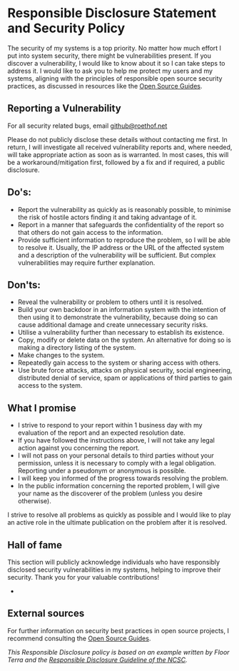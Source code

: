 # Responsible Disclosure Statement and Security Policy

The security of my systems is a top priority. No matter how much effort I put into system security, there might be vulnerabilities present. If you discover a vulnerability, I would like to know about it so I can take steps to address it. I would like to ask you to help me protect my users and my systems, aligning with the principles of responsible open source security practices, as discussed in resources like the [Open Source Guides](https://opensource.guide/security/).

## Reporting a Vulnerability

For all security related bugs, email github@roethof.net

Please do not publicly disclose these details without contacting me first. In return, I will investigate all received vulnerability reports and, where needed, will take appropriate action as soon as is warranted. In most cases, this will be a workaround/mitigation first, followed by a fix and if required, a public disclosure.

## Do's:

- Report the vulnerability as quickly as is reasonably possible, to minimise the risk of hostile actors finding it and taking advantage of it.
- Report in a manner that safeguards the confidentiality of the report so that others do not gain access to the information.
- Provide sufficient information to reproduce the problem, so I will be able to resolve it. Usually, the IP address or the URL of the affected system and a description of the vulnerability will be sufficient. But complex vulnerabilities may require further explanation.

## Don'ts:

- Reveal the vulnerability or problem to others until it is resolved.
- Build your own backdoor in an information system with the intention of then using it to demonstrate the vulnerability, because doing so can cause additional damage and create unnecessary security risks.
- Utilise a vulnerability further than necessary to establish its existence.
- Copy, modify or delete data on the system. An alternative for doing so is making a directory listing of the system.
- Make changes to the system.
- Repeatedly gain access to the system or sharing access with others.
- Use brute force attacks, attacks on physical security, social engineering, distributed denial of service, spam or applications of third parties to gain access to the system.

## What I promise

- I strive to respond to your report within 1 business day with my evaluation of the report and an expected resolution date.
- If you have followed the instructions above, I will not take any legal action against you concerning the report.
- I will not pass on your personal details to third parties without your permission, unless it is necessary to comply with a legal obligation. Reporting under a pseudonym or anonymous is possible.
- I will keep you informed of the progress towards resolving the problem.
- In the public information concerning the reported problem, I will give your name as the discoverer of the problem (unless you desire otherwise).

I strive to resolve all problems as quickly as possible and I would like to play an active role in the ultimate publication on the problem after it is resolved.

## Hall of fame

This section will publicly acknowledge individuals who have responsibly disclosed security vulnerabilities in my systems, helping to improve their security. Thank you for your valuable contributions!

*

## External sources
For further information on security best practices in open source projects, I recommend consulting the [Open Source Guides](https://opensource.guide/security/).

*This Responsible Disclosure policy is based on an example written by Floor Terra and the [Responsible Disclosure Guideline of the NCSC](https://english.ncsc.nl/publications/publications/2019/juni/01/coordinated-vulnerability-disclosure-the-guideline).*
